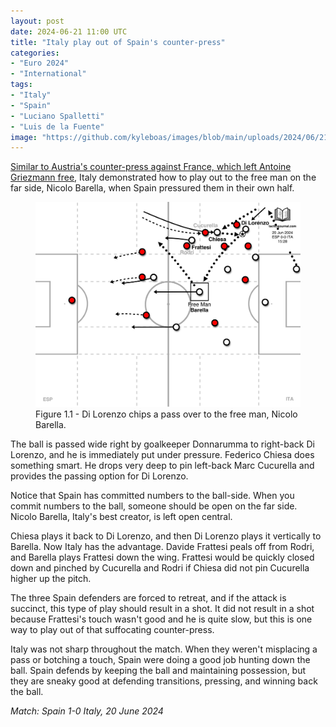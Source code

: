 ```yaml
---
layout: post
date: 2024-06-21 11:00 UTC
title: "Italy play out of Spain's counter-press"
categories:
- "Euro 2024"
- "International"
tags:
- "Italy"
- "Spain"
- "Luciano Spalletti"
- "Luis de la Fuente"
image: "https://github.com/kyleboas/images/blob/main/uploads/2024/06/21/Image-21Jun2024_01:01:30.png?raw=true"
---
```


[Similar to Austria's counter-press against France, which left Antoine Griezmann free](https://tacticsjournal.com/2024/06/18/austria-left-griezmann-open-when-they-counter-pressed-france/), Italy demonstrated how to play out to the free man on the far side, Nicolo Barella, when Spain pressured them in their own half.

<!---more--->

<figure>
    <img src="https://github.com/kyleboas/images/blob/main/uploads/2024/06/21/Image-21Jun2024_00:41:37.png?raw=true">
    <figcaption>Figure 1.1 - Di Lorenzo chips a pass over to the free man, Nicolo Barella.</figcaption>
</figure>

The ball is passed wide right by goalkeeper Donnarumma to right-back Di Lorenzo, and he is immediately put under pressure. Federico Chiesa does something smart. He drops very deep to pin left-back Marc Cucurella and provides the passing option for Di Lorenzo.

Notice that Spain has committed numbers to the ball-side. When you commit numbers to the ball, someone should be open on the far side. Nicolo Barella, Italy's best creator, is left open central.

Chiesa plays it back to Di Lorenzo, and then Di Lorenzo plays it vertically to Barella. Now Italy has the advantage. Davide Frattesi peals off from Rodri, and Barella plays Frattesi down the wing. Frattesi would be quickly closed down and pinched by Cucurella and Rodri if Chiesa did not pin Cucurella higher up the pitch. 

The three Spain defenders are forced to retreat, and if the attack is succinct, this type of play should result in a shot. It did not result in a shot because Frattesi's touch wasn't good and he is quite slow, but this is one way to play out of that suffocating counter-press. 

Italy was not sharp throughout the match. When they weren't misplacing a pass or botching a touch, Spain were doing a good job hunting down the ball. Spain defends by keeping the ball and maintaining possession, but they are sneaky good at defending transitions, pressing, and winning back the ball. 

*Match: Spain 1-0 Italy, 20 June 2024*